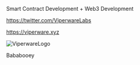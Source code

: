 Smart Contract Development + Web3 Development

https://twitter.com/ViperwareLabs

https://viperware.xyz

![ViperwareLogo](https://user-images.githubusercontent.com/111930874/199371829-c7b7b246-ec78-4901-9a44-4745e36f63fe.png)

Bababooey
